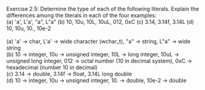 Exercise 2.5: Determine the type of each of the following literals. 
Explain the differences among the literals in each of the four examples:
<br />
(a) 'a', L'a', "a", L"a" 
(b) 10, 10u, 10L, 10uL, 012, 0xC 
(c) 3.14, 3.14f, 3.14L 
(d) 10, 10u, 10., 10e-2
<br />
<br />
(a) 'a' -> char, L'a' -> wide character (wchar_t), "a" -> string, L"a" -> wide string
<br />
(b) 10 -> integer, 10u -> unsigned integer, 10L -> long integer, 10uL -> unsigned long integer, 012 -> octal number (10 in decimal system), 
0xC -> hexadecimal (number 10 in decimal)
<br />
(c) 3.14 -> double, 3.14f -> float, 3.14L long double
<br />
(d) 10 -> integer, 10u -> unsigned integer, 10. -> double, 10e-2 -> double
